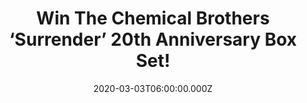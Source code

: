 ---
campaign-uuid: "c-11e32bac-e0e0-4af8-b3a0-f5de23deb5a7"
type: "Competition"
category: "Music"
date: "2020-03-03T06:00:00.000Z"
end-date: "2020-04-03T23:59:00.000Z"
disable-form: false
is_promoted: false
has_entry_page: true
title: "Win The Chemical Brothers ‘Surrender’ 20th Anniversary Box Set!"
competition-description: "<p>We have on our hands the ‘Surrender’ the 20th Anniversary\
  \ Box Set from the incredibles Chemical Brothers. This new fully expanded version\
  \ of the classic album from 1999 brings together the original album with previously\
  \ unreleased ‘Secret Psychedelic Mixes’ and a selection of remixes from the period,\
  \ curated by Tom and Ed over 3 CDs.</p>\n<p>Are you a truly Chemical Brothers fan?\
  \ Click below for a chance to win.</p>\n"
hero-header: "Win The Chemical Brothers ‘Surrender’ 20th Anniversary Box Set!"
terms-confirmation: "N/A"
banner-img: "https://assets.expresslyapp.com/asset-f293c96f-c28b-4861-a421-a86a7aae4c1e.jpg"
logo-left-href: "aaa.nme.com"
logo-left-image: "https://assets.expresslyapp.com/asset-62b1f6ff-d2d0-47da-bbb5-94905eda6983.jpg"
logo-left-title: "NME AAA"
bg-image-hero: "https://assets.expresslyapp.com/asset-e6620cd9-310c-40d4-bcf6-8793b0351151.jpg"
bg-image-first: "https://assets.expresslyapp.com/asset-0ab1c97c-78fc-4052-a6c1-0661910cdeb5.jpg"
section1-content: "<p>This new fully expanded version of the classic album from 1999\
  \ brings together the original album with previously unreleased ‘Secret Psychedelic\
  \ Mixes’ and a selection of remixes from the period, curated by Tom and Ed over\
  \ 3 CDs. There’s also a DVD containing the hugely acclaimed promos for ‘Hey Boy\
  \ Hey Girl’, ‘Let Forever Be’ and ‘Out Of Control’, fully restored, and footage\
  \ from the 2000 Glastonbury performance still reckoned to be the largest ever crowd\
  \ for the Pyramid Stage.</p>\n<p>Finally, the box will also include four prints\
  \ from cover artist Kate Gibb and a 24-page book with photos, memorabilia and a\
  \ new essay from Jon Savage.</p>\n<p>Enter below for a chance to win it now.</p>\n"
entry-title: "Win The Chemical Brothers ‘Surrender’ 20th Anniversary Box Set!"
entry-content: "<p>Enter the draw to win The Chemical Brothers ‘Surrender’ 20th Anniversary\
  \ Box Set by completing the form below before 23:59 on the 3rd of April 2020.</p>\n"
has-winner: false
prize-description: "The Chemical Brothers ‘Surrender’ 20th Anniversary Box Set!"
special-conditions: "Multiple entries are allowed up to one every day.\r\n\r\nThis\
  \ competition is also available on: https://club.expressly.io/competitions/the-chemical-brothers-box-set"
country-restrictions:
- "GB"
---